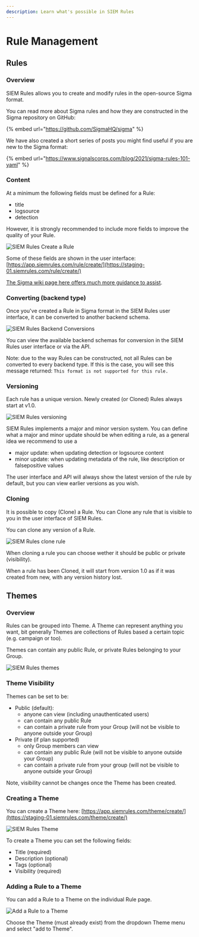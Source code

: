 ```yaml
---
description: Learn what's possible in SIEM Rules
---
```


# Rule Management

## Rules

### Overview <a href="#automatic-extractions" id="automatic-extractions"></a>

SIEM Rules allows you to create and modify rules in the open-source Sigma format.

You can read more about Sigma rules and how they are constructed in the Sigma repository on GitHub:

{% embed url="https://github.com/SigmaHQ/sigma" %}

We have also created a short series of posts you might find useful if you are new to the Sigma format:

{% embed url="https://www.signalscorps.com/blog/2021/sigma-rules-101-yaml" %}

### Content <a href="#automatic-extractions" id="automatic-extractions"></a>

At a minimum the following fields must be defined for a Rule:

* title
* logsource
* detection

However, it is strongly recommended to include more fields to improve the quality of your Rule.

![SIEM Rules Create a Rule](../.gitbook/assets/45b40cd3-b9eb-4fe2-bd75-e9676e52cb36.png)

Some of these fields are shown in the user interface: [https://app.siemrules.com/rule/create/](https://staging-01.siemrules.com/rule/create/)

[The Sigma wiki page here offers much more guidance to assist](https://github.com/SigmaHQ/sigma/wiki/Specification).

### Converting (backend type) <a href="#automatic-extractions" id="automatic-extractions"></a>

Once you've created a Rule in Sigma format in the SIEM Rules user interface, it can be converted to another backend schema.

![SIEM Rules Backend Conversions](../.gitbook/assets/siemrules-backend-conversion.png)

You can view the available backend schemas for conversion in the SIEM Rules user interface or via the API.

Note: due to the way Rules can be constructed, not all Rules can be converted to every backend type. If this is the case, you will see this message returned: `This format is not supported for this rule.`

### Versioning <a href="#automatic-extractions" id="automatic-extractions"></a>

Each rule has a unique version. Newly created (or Cloned) Rules always start at v1.0.

![SIEM Rules versioning](../.gitbook/assets/423d3629-99b4-40ab-83e6-330bb75939a0.png)

SIEM Rules implements a major and minor version system. You can define what a major and minor update should be when editing a rule, as a general idea we recommend to use a

* major update: when updating detection or logsource content
* minor update: when updating metadata of the rule, like description or falsepositive values

The user interface and API will always show the latest version of the rule by default, but you can view earlier versions as you wish.

### Cloning <a href="#automatic-extractions" id="automatic-extractions"></a>

It is possible to copy (Clone) a Rule. You can Clone any rule that is visible to you in the user interface of SIEM Rules.

You can clone any version of a Rule.

![SIEM Rules clone rule](../.gitbook/assets/f70bf503-98bc-4647-ac50-933054da36bb.png)

When cloning a rule you can choose wether it should be public or private (visibility).

When a rule has been Cloned, it will start from version 1.0 as if it was created from new, with any version history lost.

## Themes <a href="#automatic-extractions" id="automatic-extractions"></a>

### Overview <a href="#automatic-extractions" id="automatic-extractions"></a>

Rules can be grouped into Theme. A Theme can represent anything you want, bit generally Themes are collections of Rules based a certain topic (e.g. campaign or too).

Themes can contain any public Rule, or private Rules belonging to your Group.

![SIEM Rules themes](<../.gitbook/assets/40df5978-2455-48d2-b5a9-92b577def881 (1).png>)

### Theme Visibility <a href="#automatic-extractions" id="automatic-extractions"></a>

Themes can be set to be:

* Public (default):
  * anyone can view (including unauthenticated users)
  * can contain any public Rule
  * can contain a private rule from your Group (will not be visible to anyone outside your Group)
* Private (if plan supported)
  * only Group members can view
  * can contain any public Rule (will not be visible to anyone outside your Group)
  * can contain a private rule from your group (will not be visible to anyone outside your Group)

Note, visibility cannot be changes once the Theme has been created.

### Creating a Theme <a href="#automatic-extractions" id="automatic-extractions"></a>

You can create a Theme here: [https://app.siemrules.com/theme/create/](https://staging-01.siemrules.com/theme/create/)

![SIEM Rules Theme](../.gitbook/assets/6f435a7c-e267-4b02-97bf-540cdd14ed26.png)

To create a Theme you can set the following fields:

* Title (required)
* Description (optional)
* Tags (optional)
* Visibility (required)

### Adding a Rule to a Theme <a href="#automatic-extractions" id="automatic-extractions"></a>

You can add a Rule to a Theme on the individual Rule page.

![Add a Rule to a Theme](../.gitbook/assets/b7997635-7234-47c3-976d-d7ae6b3b0714.png)

Choose the Theme (must already exist) from the dropdown Theme menu and select "add to Theme".
